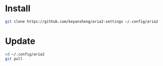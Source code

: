 # Install

```bash
git clone https://github.com/keyansheng/aria2-settings ~/.config/aria2
```

# Update

```bash
cd ~/.config/aria2
git pull
```

